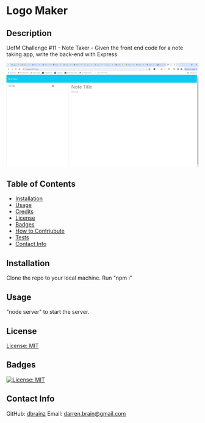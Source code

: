 
  # Logo Maker

  ## Description
  UofM Challenge #11 - Note Taker - Given the front end code for a note taking app, write the back-end with Express

 ![Screenshot of app](note-taker.png)

  ## Table of Contents
  - [Installation](#installation)
  - [Usage](#usage)
  - [Credits](#credits)
  - [License](#license)
  - [Badges](#badges)
  - [How to Contriubute](#contribute)
  - [Tests](#tests)
  - [Contact Info](#contact)

  <a id="installation"></a>
  ## Installation
  Clone the repo to your local machine.
  Run "npm i"

  <a id="usage"></a>
  ## Usage
  "node server" to start the server.

  <a id="license"></a>
  ## License
  [License: MIT](https://opensource.org/licenses/MIT 'MIT License')

  <a id="badges"></a>
  ## Badges
  [![License: MIT](https://img.shields.io/badge/License-MIT-yellow.svg)](https://opensource.org/licenses/MIT)

  <a id="contact"></a>
  ## Contact Info
  GitHub: [dbrainz](https://github.com/dbrainz 'GitHub profile')  Email: [darren.brain@gmail.com](mailto:darren.brain@gmail.com 'Email address')
